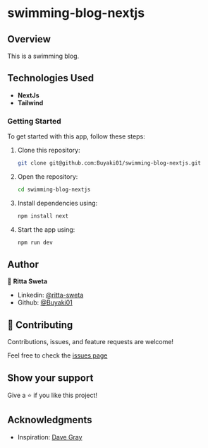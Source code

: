 # swimming-blog-nextjs

## Overview
This is a swimming blog.

## Technologies Used
- **NextJs**
- **Tailwind**

### Getting Started
To get started with this app, follow these steps:

1. Clone this repository: 
    ```bash 
    git clone git@github.com:Buyaki01/swimming-blog-nextjs.git
    ```

2. Open the repository: 
    ```bash 
    cd swimming-blog-nextjs
    ```

3. Install dependencies using: 
    ```bash 
    npm install next
    ```

4. Start the app using: 
    ```bash 
    npm run dev
    ``` 

## Author
👤 **Ritta Sweta**

- Linkedin: [@ritta-sweta](https://www.linkedin.com/in/ritta-sweta/)
- Github: [@Buyaki01](https://github.com/Buyaki01)

## 🤝 Contributing

Contributions, issues, and feature requests are welcome!

Feel free to check the [issues page](https://github.com/Buyaki01/swimming-blog-nextjs/issues)

## Show your support

Give a ⭐️ if you like this project!

## Acknowledgments
- Inspiration: [Dave Gray](https://www.youtube.com/@DaveGrayTeachesCode)
